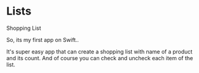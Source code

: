 # Lists
Shopping List

So, its my first app on Swift..

It's super easy app that can create a shopping list with name of a product and its count. 
And of course you can check and uncheck each item of the list.
